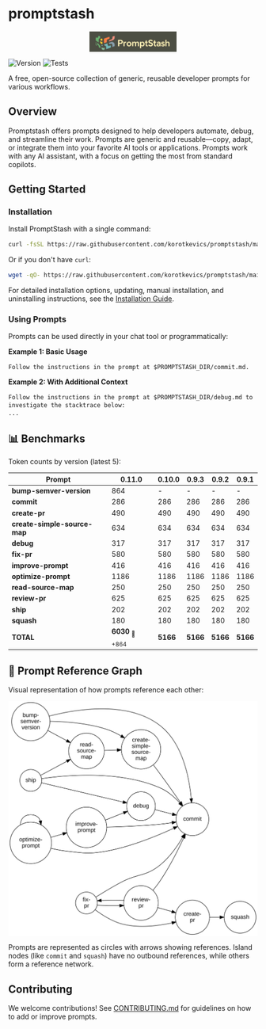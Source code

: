 # promptstash

<div style="display: flex; justify-content: center; align-items: center; width: 100%;">
  <img src="static/logo.png" alt="Promptstash Logo" style="width:35%;height:35%;object-fit:contain;" />
</div>


![Version](https://img.shields.io/github/v/release/korotkevics/promptstash)
![Tests](https://github.com/korotkevics/promptstash/actions/workflows/test.yml/badge.svg?branch=main)

A free, open-source collection of generic, reusable developer prompts for various workflows.

## Overview

Promptstash offers prompts designed to help developers automate, debug, and streamline their work. Prompts are generic and reusable—copy, adapt, or integrate them into your favorite AI tools or applications. Prompts work with any AI assistant, with a focus on getting the most from standard copilots.

## Getting Started

### Installation

Install PromptStash with a single command:

```bash
curl -fsSL https://raw.githubusercontent.com/korotkevics/promptstash/main/install.sh | bash
```

Or if you don't have `curl`:

```bash
wget -qO- https://raw.githubusercontent.com/korotkevics/promptstash/main/install.sh | bash
```

For detailed installation options, updating, manual installation, and uninstalling instructions, see the [Installation Guide](docs/installation.md).

### Using Prompts

Prompts can be used directly in your chat tool or programmatically:

**Example 1: Basic Usage**

```text
Follow the instructions in the prompt at $PROMPTSTASH_DIR/commit.md.
```

**Example 2: With Additional Context**

```text
Follow the instructions in the prompt at $PROMPTSTASH_DIR/debug.md to investigate the stacktrace below:
...
```

## 📊 Benchmarks

Token counts by version (latest 5):

| Prompt | **0.11.0** | **0.10.0** | **0.9.3** | **0.9.2** | **0.9.1** |
|---|---|---|---|---|---|
| **bump-semver-version** | 864 | - | - | - | - |
| **commit** | 286 | 286 | 286 | 286 | 286 |
| **create-pr** | 490 | 490 | 490 | 490 | 490 |
| **create-simple-source-map** | 634 | 634 | 634 | 634 | 634 |
| **debug** | 317 | 317 | 317 | 317 | 317 |
| **fix-pr** | 580 | 580 | 580 | 580 | 580 |
| **improve-prompt** | 416 | 416 | 416 | 416 | 416 |
| **optimize-prompt** | 1186 | 1186 | 1186 | 1186 | 1186 |
| **read-source-map** | 250 | 250 | 250 | 250 | 250 |
| **review-pr** | 625 | 625 | 625 | 625 | 625 |
| **ship** | 202 | 202 | 202 | 202 | 202 |
| **squash** | 180 | 180 | 180 | 180 | 180 |
| **TOTAL** | **6030** <sub>🔴 +864</sub> | **5166** | **5166** | **5166** | **5166** |


## 🔗 Prompt Reference Graph

Visual representation of how prompts reference each other:

<div style="display: flex; justify-content: center; align-items: center; width: 100%;">
  <img src="static/prompt-graph.svg" alt="Prompt Reference Graph" style="width:100%;max-width:800px;height:auto;" />
</div>

Prompts are represented as circles with arrows showing references. Island nodes (like `commit` and `squash`) have no outbound references, while others form a reference network.

## Contributing

We welcome contributions! See [CONTRIBUTING.md](CONTRIBUTING.md) for guidelines on how to add or improve prompts.
